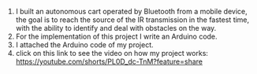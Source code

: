 1) I built an autonomous cart operated by Bluetooth from a mobile device, the goal is to reach the source of the IR transmission in the fastest time, with the ability to identify and deal with obstacles on the way.
2) For the implementation of this project I write an Arduino code.  
3) I attached the Arduino code of my project.
4) click on this link to see the video on how my project works: https://youtube.com/shorts/PL0D_dc-TnM?feature=share
